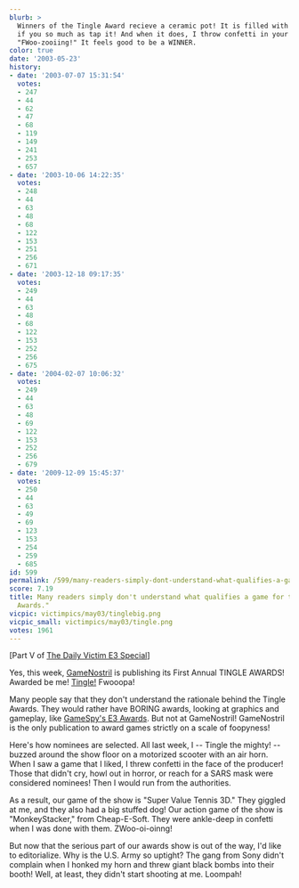 ```yaml
---
blurb: >
  Winners of the Tingle Award recieve a ceramic pot! It is filled with JUICE! It shatters
  if you so much as tap it! And when it does, I throw confetti in your face and yell
  "FWoo-zooiing!" It feels good to be a WINNER.
color: true
date: '2003-05-23'
history:
- date: '2003-07-07 15:31:54'
  votes:
  - 247
  - 44
  - 62
  - 47
  - 68
  - 119
  - 149
  - 241
  - 253
  - 657
- date: '2003-10-06 14:22:35'
  votes:
  - 248
  - 44
  - 63
  - 48
  - 68
  - 122
  - 153
  - 251
  - 256
  - 671
- date: '2003-12-18 09:17:35'
  votes:
  - 249
  - 44
  - 63
  - 48
  - 68
  - 122
  - 153
  - 252
  - 256
  - 675
- date: '2004-02-07 10:06:32'
  votes:
  - 249
  - 44
  - 63
  - 48
  - 69
  - 122
  - 153
  - 252
  - 256
  - 679
- date: '2009-12-09 15:45:37'
  votes:
  - 250
  - 44
  - 63
  - 49
  - 69
  - 123
  - 153
  - 254
  - 259
  - 685
id: 599
permalink: /599/many-readers-simply-dont-understand-what-qualifies-a-game-for-the-tingle-awards/
score: 7.19
title: Many readers simply don't understand what qualifies a game for the "Tingle
  Awards."
vicpic: victimpics/may03/tinglebig.png
vicpic_small: victimpics/may03/tingle.png
votes: 1961
---
```


\[Part V of [The Daily Victim E3 Special](@/victim/595.md)\]

Yes, this week, [GameNostril](@/victim/595.md) is publishing its
First Annual TINGLE AWARDS! Awarded be me! [Tingle!](@/victim/585.md)
Fwooopa!

Many people say that they don't understand the rationale behind the
Tingle Awards. They would rather have BORING awards, looking at graphics
and gameplay, like [GameSpy's E3
Awards](https://web.archive.org/web/20030523000000/http://www.gamespy.com/e32003).
But not at GameNostril! GameNostril is the only publication to award
games strictly on a scale of foopyness!

Here's how nominees are selected. All last week, I -- Tingle the mighty!
-- buzzed around the show floor on a motorized scooter with an air horn.
When I saw a game that I liked, I threw confetti in the face of the
producer! Those that didn't cry, howl out in horror, or reach for a SARS
mask were considered nominees! Then I would run from the authorities.

As a result, our game of the show is "Super Value Tennis 3D." They
giggled at me, and they also had a big stuffed dog! Our action game of
the show is "MonkeyStacker," from Cheap-E-Soft. They were ankle-deep in
confetti when I was done with them. ZWoo-oi-oinng!

But now that the serious part of our awards show is out of the way, I'd
like to editorialize. Why is the U.S. Army so uptight? The gang from
Sony didn't complain when I honked my horn and threw giant black bombs
into their booth! Well, at least, they didn't start shooting at me.
Loompah!